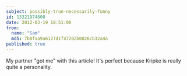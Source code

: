 ```yaml
---
subject: possibly-true-necessarily-funny
id: 13321974600
date: 2012-03-19 18:51:00
from:
  name: "Sam"
  md5: 7b8faa9a6127d1f47202b0826cb32a4a
published: true
---
```

My partner "got me" with this article! It's perfect because Kripke is really quite a personality.
